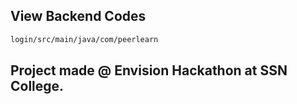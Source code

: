 ## View Backend Codes 
```bash
login/src/main/java/com/peerlearn
```
## Project made @ Envision Hackathon at SSN College. 
